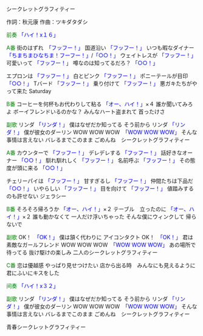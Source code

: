 シークレットグラフィティー

作詞：秋元康
作曲：ツキダタダシ

<font color=green>前奏</font>
<font color=blue>「ハイ！x１６」</font>

<font color=green>A番</font>
街のはずれ　<font color=blue>「フッフー！」</font>
国道沿い <font color=blue>「フッフー！」</font> 
いつも暇なダイナー <font color=blue>「ちまちまひなちま！フーフー！」</font>/<font color=blue>「○○！」</font> 
ウェイトレスが <font color=blue>「フッフー！」</font> 
可愛いって <font color=blue>「フッフー！」</font> 
噂なのは知ってるだろ？ <font color=blue>「○○！」</font> 

エプロンは <font color=blue>「フッフー！」</font> 
白とピンク <font color=blue>「フッフー！」</font> 
ポニーテールが目印 <font color=blue>「○○！」</font> 
Tバード <font color=blue>「フッフー！」</font> 
乗り付けて <font color=blue>「フッフー！」</font> 
悪ガキたちがやって来た
Saturday

<font color=green>B番</font>
コーヒーを何杯もお代わりして粘る <font color=blue>「オー、ハイ！」</font>×４ 
誰か聞いてみろよ
ボーイフレンドいるのかな？
みんなハート盗まれて
首ったけさ

<font color=green>副歌</font>
リンダ <font color=blue>「リンダ！」</font>
僕はなぜだか知ってる
そう前から
リンダ <font color=blue>「リンダ！」</font>
僕が彼女のダーリン
WOW WOW WOW　<font color=blue>「WOW WOW WOW」</font>
そんな事情は言えない
バレるまでこのまま
ごめんね　シークレットグラフィティー

<font color=green>A番</font>
カウンターで <font color=blue>「フッフー！」</font> 
デレデレする <font color=blue>「フッフー！」</font> 
話好きなオーナー <font color=blue>「○○！」</font> 
馴れ馴れしく <font color=blue>「フッフー！」</font>
名前呼ぶ <font color=blue>「フッフー！」</font> 
その態度が頭に来る <font color=blue>「○○！」</font> 

チェリーパイは <font color=blue>「フッフー！」</font> 
甘すぎるし <font color=blue>「フッフー！」</font> 
仲間たちは下品だ <font color=blue>「○○！」</font> 
いやらしい <font color=blue>「フッフー！」</font> 
目を向けて <font color=blue>「フッフー！」</font> 
値踏みするのも許せない
ジェラシー

<font color=green>B番</font>
そろそろ帰ろうか <font color=blue>「オー、ハイ！」</font>×２ 
テーブル　立ったのに <font color=blue>「オー、ハイ！」</font>×２ 
誰も動かなくて
一人だけ浮いちゃった
そんな僕にウィンクして
帰らないで

<font color=green>副歌</font>
OK！　<font color=blue>「OK！」</font>
僕は頷く代わりに
アイコンタクト
OK！　<font color=blue>「OK！」</font>
君は素敵なガールフレンド
WOW WOW WOW　<font color=blue>「WOW WOW WOW」</font>
あの場所で待ってる
抜け駆けの楽しみ
二人のシークレットグラフィティー

<font color=green>C番</font>
恋は優越感
やっぱり見せつけたい
店から出る時　みんなにも見えるように
君にふいにキスをした

<font color=green>间奏</font>
<font color=blue>「ハイ！x３２」</font> 

<font color=green>副歌</font>
リンダ <font color=blue>「リンダ！」</font>
僕はなぜだか知ってる
そう前から
リンダ <font color=blue>「リンダ！」</font>
僕が彼女のダーリン
WOW WOW WOW　<font color=blue>「WOW WOW WOW」</font>
そんな事情は言えない
バレるまでこのまま
ごめんね　シークレットグラフィティー

青春シークレットグラフィティー
